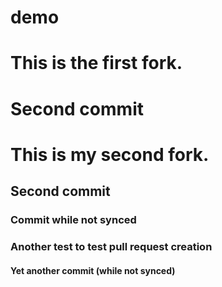 # demo


# This is the first fork.

# Second commit

# This is my second fork.

## Second commit

### Commit while not synced
### Another test to test pull request creation
#### Yet another commit (while not synced)
